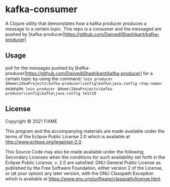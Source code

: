 # kafka-consumer

A Clojure utility that demonstates how a kafka producer produces a message to a certain topic.
This repo is a consumer and the messaged are pushed by [kafka-producer|https://github.com/DwivediShashikant/kafka-producer]

## Usage

poll for the messages pushed by [kafka-producer|https://github.com/DwivediShashikant/kafka-producer] for a certain topic by using the command:
`lein producer $Home\IdeaProjects\kafka-producer\config\kafka\java.config <top-name>`
example: `lein producer $Home\IdeaProjects\kafka-producer\config\kafka\java.config test10`

## License

Copyright © 2021 FIXME

This program and the accompanying materials are made available under the
terms of the Eclipse Public License 2.0 which is available at
http://www.eclipse.org/legal/epl-2.0.

This Source Code may also be made available under the following Secondary
Licenses when the conditions for such availability set forth in the Eclipse
Public License, v. 2.0 are satisfied: GNU General Public License as published by
the Free Software Foundation, either version 2 of the License, or (at your
option) any later version, with the GNU Classpath Exception which is available
at https://www.gnu.org/software/classpath/license.html.
